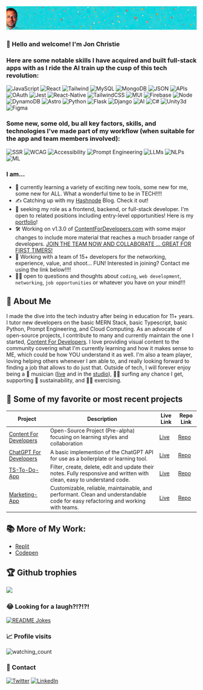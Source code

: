 ## ![Banner](https://raw.githubusercontent.com/mathcodes/mathcodes/main/github%20banner.png)
### 👋 Hello and welcome! I'm Jon Christie 

### Here are some notable skills I have acquired and built full-stack apps with as I ride the AI train up the cusp of this tech revolution:
![JavaScript](https://img.shields.io/badge/JavaScript-%23129da7?style=for-the-badge&logo=javascript)
![React](https://img.shields.io/badge/React-%23129da7?style=for-the-badge&logo=react)
![Tailwind](https://img.shields.io/badge/Tailwind-%23129da7?style=for-the-badge&logo=tailwind-css)
![MySQL](https://img.shields.io/badge/MySQL-%23129da7?style=for-the-badge&logo=mysql)
![MongoDB](https://img.shields.io/badge/MongoDB-%23129da7?style=for-the-badge&logo=mongodb)
![JSON](https://img.shields.io/badge/JSON-%23129da7?style=for-the-badge&logo=json)
![APIs](https://img.shields.io/badge/APIs-%23129da7?style=for-the-badge&logo=api)
![OAuth](https://img.shields.io/badge/OAuth-%23129da7?style=for-the-badge&logo=oauth)
![Jest](https://img.shields.io/badge/Jest-%23129da7?style=for-the-badge&logo=jest)
![React-Native](https://img.shields.io/badge/React--Native-%23129da7?style=for-the-badge&logo=react)
![TailwindCSS](https://img.shields.io/badge/TailwindCSS-%23129da7?style=for-the-badge&logo=tailwind-css)
![MUI](https://img.shields.io/badge/MUI-%23129da7?style=for-the-badge&logo=mui)
![Firebase](https://img.shields.io/badge/Firebase-%23129da7?style=for-the-badge&logo=firebase)
![Node](https://img.shields.io/badge/Node-%23129da7?style=for-the-badge&logo=node.js)
![DynamoDB](https://img.shields.io/badge/DynamoDB-%23129da7?style=for-the-badge&logo=amazon-dynamodb)
![Astro](https://img.shields.io/badge/Astro-%23129da7?style=for-the-badge&logo=astro)
![Python](https://img.shields.io/badge/Python-%23129da7?style=for-the-badge&logo=python)
![Flask](https://img.shields.io/badge/Flask-%23129da7?style=for-the-badge&logo=flask)
![Django](https://img.shields.io/badge/Django-%23129da7?style=for-the-badge&logo=django)
![AI](https://img.shields.io/badge/OpenAI-%23129da7?style=for-the-badge&logo=openai)
![C#](https://img.shields.io/badge/C%23-%23129da7?style=for-the-badge&logo=c-sharp)
![Unity3d](https://img.shields.io/badge/Unity3d-%23129da7?style=for-the-badge&logo=unity)
![Figma](https://img.shields.io/badge/Figma-%23129da7?style=for-the-badge&logo=figma)

### Some new, some old, bu all key factors, skills, and technologies I've made part of my workflow (when suitable for the app and team members involved):
![SSR](https://img.shields.io/badge/SSR-grey?style=for-the-badge&logo=ssr)
![WCAG](https://img.shields.io/badge/WCAG-grey?style=for-the-badge&logo=wcag)
![Accessibility](https://img.shields.io/badge/Accessibility-grey?style=for-the-badge&logo=accessibility)
![Prompt Engineering](https://img.shields.io/badge/Prompt_Engineering-grey?style=for-the-badge&logo=prompt-engineering)
![LLMs](https://img.shields.io/badge/LLMs-grey?style=for-the-badge&logo=llms)
![NLPs](https://img.shields.io/badge/NLP-grey?style=for-the-badge&logo=nlp)
![ML](https://img.shields.io/badge/ML-grey?style=for-the-badge&logo=ML)


### I am...

- 🤖 currently learning a variety of exciting new tools, some new for me, some new for ALL. What a wonderful time to be in TECH!!!! 
- ✍️ Catching up with my [Hashnode](https://jonchristie.hashnode.dev/) Blog. Check it out!
- 🔭 seeking my role as a frontend, backend, or full-stack developer. I'm open to related positions including entry-level opportunities! Here is my [portfolio](https://www.jonchristie.net)!
- 🛠 Working on v1.3.0 of [ContentForDevelopers.com](https://www.contentfordevelopers.com) with some major changes to include more material that reaches a much broader range of developers. [JOIN THE TEAM NOW AND COLLABORATE ... GREAT FOR FIRST TIMERS!](https://github.com/mathcodes/contentfordevelopers)
- 🤝 Working with a team of 15+ developers for the networking, experience, value, and shoot... FUN! Interested in joining? Contact me using the link below!!!!
- 🙋🏻 open to questions and thoughts about `coding`, `web development`, `networking`, `job opportunities` or whatever you have on your mind!!! 

## 💼 About Me

I made the dive into the tech industry after being in education for 11+ years. I tutor new developers on the basic MERN Stack, basic Typescript, basic Python, Prompt Engineering, and Cloud Computing. As an advocate of open-source projects, I contribute to many and currently maintain the one I started, [Content For Developers](https://github.com/mathcodes/contentfordevelopers). I love providing visual content to the community covering what I'm currently learning and how it makes sense to ME, which could be how YOU understand it as well. I'm also a team player, loving helping others whenever I am able to, and really looking forward to finding a job that allows to do just that. Outside of tech, I will forever enjoy being a 🎸 musician ([live](https://www.youtube.com/results?search_query=Baffle+%40+2nd+Wind+12.1.17) and in the [studio](https://soundcloud.com/jonchristie)), 🏄🏻 surfing any chance I get, supporting 🌱 sustainability,  and 🏃🏼 exercising.

## 🚀 Some of my favorite or most recent projects

| Project | Description | Live Link | Repo Link |
| --  | -- | -- | -- |
|[Content For Developers](https://www.contentfordevelopers.com/) | Open-Source Project (Pre-alpha) focusing on learning styles and collaboration | [Live](https://www.contentfordevelopers.com/) | [Repo](https://github.com/mathcodes/contentfordevelopers) |
|[ChatGPT For Developers](https://github.com/mathcodes/chatgpt-for-developers)|A basic implemention of the ChatGPT API for use as a boilerplate or learning tool.| [Live](LIVE_LINK) | [Repo](https://github.com/mathcodes/chatgpt-for-developers)|
|[TS-To-Do-App](https://github.com/mathcodes/typescript-tags-todo)| Filter, create, delete, edit and update their notes. Fully responsive and written with clean, easy to understand code.| [Live](LIVE_LINK) | [Repo](https://github.com/mathcodes/typescript-tags-todo)|
|[Marketing-App](https://marketing-app-demo.vercel.app/) | Customizable, reliable, maintainable, and performant. Clean and understandable code for easy refactoring and working with teams.| [Live](https://marketing-app-demo.vercel.app/) | [Repo](https://github.com/mathcodes/marketing-app-demo)| 

## 📚 More of My Work:
- [Replit](https://github.com/mathcodes/PythonReplitCodeAndLinks)
- [Codepen](https://replit.com/@fullstack11235)

## 🏆 Github trophies
<img src="https://github-profile-trophy.vercel.app/?username=mathcodes&theme=juicyfresh&no-bg=true" />

### 😂 Looking for a laugh?!?!?!

<a href="https://readme-jokes.vercel.app"><img align="center" src="https://readme-jokes.vercel.app/api" alt="README Jokes"></a>

### 📈 Profile visits

<img src="https://komarev.com/ghpvc/?username=mathcodes&color=brightgreen" alt="watching_count" />

### 📮 Contact

[![Twitter](https://img.shields.io/badge/Twitter-1DA1F2?style=for-the-badge&logo=twitter&logoColor=white)](https://twitter.com/jCircle9) 
[![LinkedIn](https://img.shields.io/badge/LinkedIn-0077B5?style=for-the-badge&logo=linkedin&logoColor=white)](https://www.linkedin.com/in/jonpchristie/)
